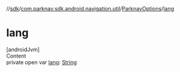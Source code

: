 //[sdk](../../../index.md)/[com.parknav.sdk.android.navigation.util](../index.md)/[ParknavOptions](index.md)/[lang](lang.md)



# lang  
[androidJvm]  
Content  
private open var [lang](lang.md): [String](https://developer.android.com/reference/kotlin/java/lang/String.html)  



